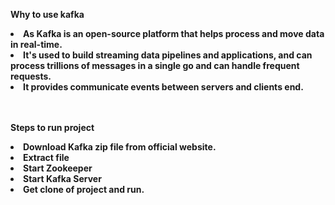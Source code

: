 <b>Why to use kafka<b>
<p>
 <li>As Kafka is an open-source platform that helps process and move data in real-time. </li>
<li>It's used to build streaming data pipelines and applications, and can process trillions of messages in a single go and can handle frequent requests. </li>
<li>It provides communicate events between servers and clients end.</li>
</p>
<br> <br>
<strong>Steps to run project</strong> 
<p>
<li>Download Kafka zip file from official website. </li>
<li>Extract file</li>
<li>Start Zookeeper</li> 
<li>Start Kafka Server </li>
<li>Get clone of project and run.</li>
</p>


